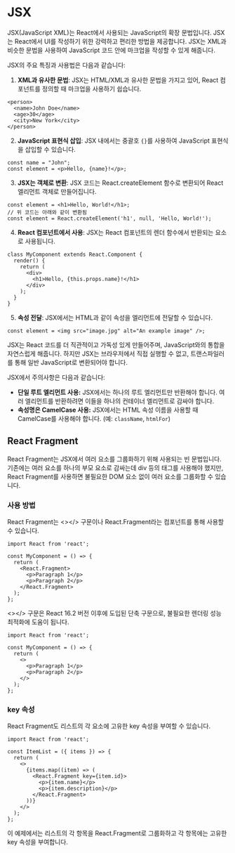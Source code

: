 # JSX
JSX(JavaScript XML)는 React에서 사용되는 JavaScript의 확장 문법입니다. JSX는 React에서 UI를 작성하기 위한 강력하고 편리한 방법을 제공합니다. JSX는 XML과 비슷한 문법을 사용하여 JavaScript 코드 안에 마크업을 작성할 수 있게 해줍니다.

JSX의 주요 특징과 사용법은 다음과 같습니다:

1. **XML과 유사한 문법**: JSX는 HTML/XML과 유사한 문법을 가지고 있어, React 컴포넌트를 정의할 때 마크업을 사용하기 쉽습니다.
```
<person>
  <name>John Doe</name>
  <age>30</age>
  <city>New York</city>
</person>
```

2. **JavaScript 표현식 삽입**: JSX 내에서는 중괄호 `{}`를 사용하여 JavaScript 표현식을 삽입할 수 있습니다.
```
const name = "John";
const element = <p>Hello, {name}!</p>;
```

3.  **JSX는 객체로 변환**: JSX 코드는 React.createElement 함수로 변환되어 React 엘리먼트 객체로 만들어집니다.
```
const element = <h1>Hello, World!</h1>;
// 위 코드는 아래와 같이 변환됨
const element = React.createElement('h1', null, 'Hello, World!');
```

4. **React 컴포넌트에서 사용**: JSX는 React 컴포넌트의 렌더 함수에서 반환되는 요소로 사용됩니다.
```
class MyComponent extends React.Component {
  render() {
    return (
      <div>
        <h1>Hello, {this.props.name}!</h1>
      </div>
    );
  }
}
```

5. **속성 전달**: JSX에서는 HTML과 같이 속성을 엘리먼트에 전달할 수 있습니다.
```
const element = <img src="image.jpg" alt="An example image" />;
```

JSX는 React 코드를 더 직관적이고 가독성 있게 만들어주며, JavaScript와의 통합을 자연스럽게 해줍니다. 하지만 JSX는 브라우저에서 직접 실행할 수 없고, 트랜스파일러를 통해 일반 JavaScript로 변환되어야 합니다.

JSX에서 주의사항은 다음과 같습니다:
- **단일 루트 엘리먼트 사용:** JSX에서는 하나의 루트 엘리먼트만 반환해야 합니다. 여러 엘리먼트를 반환하려면 이들을 하나의 컨테이너 엘리먼트로 감싸야 합니다.
- **속성명은 CamelCase 사용:** JSX에서는 HTML 속성 이름을 사용할 때 CamelCase를 사용해야 합니다. (예: `className`, `htmlFor`)

## React Fragment
React Fragment는 JSX에서 여러 요소를 그룹화하기 위해 사용되는 빈 문법입니다. 기존에는 여러 요소를 하나의 부모 요소로 감싸는데 div 등의 태그를 사용해야 했지만, React Fragment를 사용하면 불필요한 DOM 요소 없이 여러 요소를 그룹화할 수 있습니다.

### 사용 방법
React Fragment는 <></> 구문이나 React.Fragment라는 컴포넌트를 통해 사용할 수 있습니다.

```
import React from 'react';

const MyComponent = () => {
  return (
    <React.Fragment>
      <p>Paragraph 1</p>
      <p>Paragraph 2</p>
    </React.Fragment>
  );
};
```

<></> 구문은 React 16.2 버전 이후에 도입된 단축 구문으로, 불필요한 렌더링 성능 최적화에 도움이 됩니다.

```
import React from 'react';

const MyComponent = () => {
  return (
    <>
      <p>Paragraph 1</p>
      <p>Paragraph 2</p>
    </>
  );
};
```

### key 속성
React Fragment도 리스트의 각 요소에 고유한 key 속성을 부여할 수 있습니다.

```
import React from 'react';

const ItemList = ({ items }) => {
  return (
    <>
      {items.map((item) => (
        <React.Fragment key={item.id}>
          <p>{item.name}</p>
          <p>{item.description}</p>
        </React.Fragment>
      ))}
    </>
  );
};
```

이 예제에서는 리스트의 각 항목을 React.Fragment로 그룹화하고 각 항목에는 고유한 key 속성을 부여합니다.
